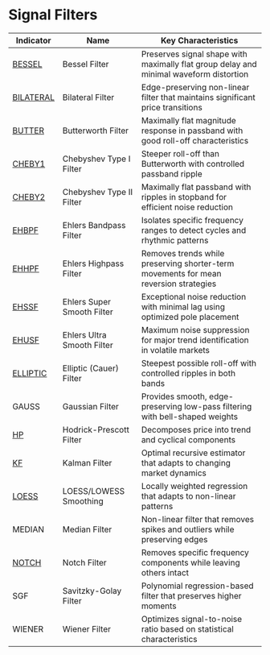 # Signal Filters

| Indicator | Name | Key Characteristics |
|-----------|------|---------------------|
| [BESSEL](/indicators/filters/bessel.md) | Bessel Filter | Preserves signal shape with maximally flat group delay and minimal waveform distortion |
| [BILATERAL](/indicators/filters/bilateral.md) | Bilateral Filter | Edge-preserving non-linear filter that maintains significant price transitions |
| [BUTTER](/indicators/filters/butter.md) | Butterworth Filter | Maximally flat magnitude response in passband with good roll-off characteristics |
| [CHEBY1](/indicators/filters/cheby1.md) | Chebyshev Type I Filter | Steeper roll-off than Butterworth with controlled passband ripple |
| [CHEBY2](/indicators/filters/cheby2.md) | Chebyshev Type II Filter | Maximally flat passband with ripples in stopband for efficient noise reduction |
| [EHBPF](/indicators/filters/ehbpf.md) | Ehlers Bandpass Filter | Isolates specific frequency ranges to detect cycles and rhythmic patterns |
| [EHHPF](/indicators/filters/ehhpf.md) | Ehlers Highpass Filter | Removes trends while preserving shorter-term movements for mean reversion strategies |
| [EHSSF](/indicators/filters/ehssf.md) | Ehlers Super Smooth Filter | Exceptional noise reduction with minimal lag using optimized pole placement |
| [EHUSF](/indicators/filters/ehusf.md) | Ehlers Ultra Smooth Filter | Maximum noise suppression for major trend identification in volatile markets |
| [ELLIPTIC](/indicators/filters/elliptic.md) | Elliptic (Cauer) Filter | Steepest possible roll-off with controlled ripples in both bands |
| GAUSS | Gaussian Filter | Provides smooth, edge-preserving low-pass filtering with bell-shaped weights |
| [HP](/indicators/filters/hp.md) | Hodrick-Prescott Filter | Decomposes price into trend and cyclical components |
| [KF](/indicators/filters/kf.md) | Kalman Filter | Optimal recursive estimator that adapts to changing market dynamics |
| [LOESS](/indicators/filters/loess.md) | LOESS/LOWESS Smoothing | Locally weighted regression that adapts to non-linear patterns |
| MEDIAN | Median Filter | Non-linear filter that removes spikes and outliers while preserving edges |
| [NOTCH](/indicators/filters/notch.md) | Notch Filter | Removes specific frequency components while leaving others intact |
| SGF | Savitzky-Golay Filter | Polynomial regression-based filter that preserves higher moments |
| WIENER | Wiener Filter | Optimizes signal-to-noise ratio based on statistical characteristics |
